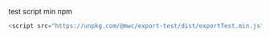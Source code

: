 test script min npm

```js
<script src="https://unpkg.com/@mwc/export-test/dist/exportTest.min.js"></script>
```
